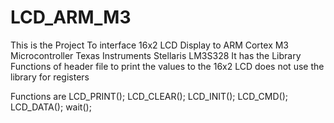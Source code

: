 # LCD_ARM_M3
This is the Project To interface 16x2 LCD Display to ARM Cortex M3 Microcontroller Texas Instruments Stellaris LM3S328
It has the Library Functions of header file to print the values to the 16x2 LCD does not use the library for registers

Functions are
LCD_PRINT();
LCD_CLEAR();
LCD_INIT();
LCD_CMD();
LCD_DATA();
wait();

